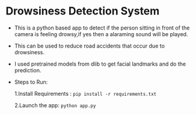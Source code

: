 # Drowsiness Detection System

* This is a python based app to detect if the person sitting in front of the camera is feeling drowsy,if yes then a alaraming sound will be played.
* This can be used to reduce road accidents that occur due to drowsiness.
* I used pretrained models from dlib to get facial landmarks and do the prediction.
* Steps to Run:
  
  1.Install Requirements : `pip install -r requirements.txt`
  
  2.Launch the app: `python app.py`
